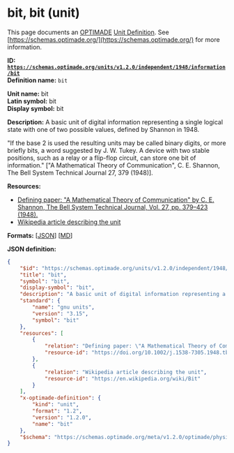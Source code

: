 # bit, bit (unit)
This page documents an [OPTIMADE](https://www.optimade.org/) [Unit Definition](https://schemas.optimade.org/#definitions). See [https://schemas.optimade.org/](https://schemas.optimade.org/) for more information.

**ID: [`https://schemas.optimade.org/units/v1.2.0/independent/1948/information/bit`](https://schemas.optimade.org/units/v1.2.0/independent/1948/information/bit)**  
**Definition name:** `bit`

**Unit name:** bit  
**Latin symbol:** bit  
**Display symbol:** bit  
  
**Description:** A basic unit of digital information representing a single logical state with one of two possible values, defined by Shannon in 1948.

"If the base 2 is used the resulting units may be called binary digits, or more briefly bits, a word suggested by J. W. Tukey. A device with two stable positions, such as a relay or a flip-flop circuit, can store one bit of information." ["A Mathematical Theory of Communication", C. E. Shannon, The Bell System Technical Journal 27, 379 (1948)].

**Resources:**

- [Defining paper: "A Mathematical Theory of Communication" by C. E. Shannon, The Bell System Technical Journal, Vol. 27, pp. 379–423 (1948).](https://doi.org/10.1002/j.1538-7305.1948.tb01338.x)
- [Wikipedia article describing the unit](https://en.wikipedia.org/wiki/Bit)


**Formats:** [[JSON](bit.json)] [[MD](bit.md)]

**JSON definition:**

``` json
{
    "$id": "https://schemas.optimade.org/units/v1.2.0/independent/1948/information/bit",
    "title": "bit",
    "symbol": "bit",
    "display-symbol": "bit",
    "description": "A basic unit of digital information representing a single logical state with one of two possible values, defined by Shannon in 1948.\n\n\"If the base 2 is used the resulting units may be called binary digits, or more briefly bits, a word suggested by J. W. Tukey. A device with two stable positions, such as a relay or a flip-flop circuit, can store one bit of information.\" [\"A Mathematical Theory of Communication\", C. E. Shannon, The Bell System Technical Journal 27, 379 (1948)].",
    "standard": {
        "name": "gnu units",
        "version": "3.15",
        "symbol": "bit"
    },
    "resources": [
        {
            "relation": "Defining paper: \"A Mathematical Theory of Communication\" by C. E. Shannon, The Bell System Technical Journal, Vol. 27, pp. 379\u2013423 (1948).",
            "resource-id": "https://doi.org/10.1002/j.1538-7305.1948.tb01338.x"
        },
        {
            "relation": "Wikipedia article describing the unit",
            "resource-id": "https://en.wikipedia.org/wiki/Bit"
        }
    ],
    "x-optimade-definition": {
        "kind": "unit",
        "format": "1.2",
        "version": "1.2.0",
        "name": "bit"
    },
    "$schema": "https://schemas.optimade.org/meta/v1.2.0/optimade/physical_unit_definition.md"
}
```
